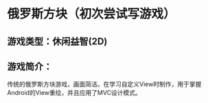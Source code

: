# 俄罗斯方块（初次尝试写游戏）
## 游戏类型：休闲益智(2D)
## 游戏简介：
  传统的俄罗斯方块游戏，画面简洁。在学习自定义View时制作，用于掌握Android的View重绘，并且应用了MVC设计模式。
